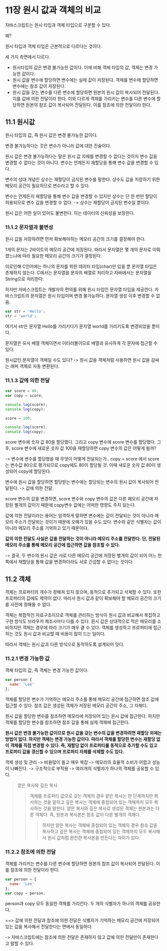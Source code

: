 # 11장 원시 값과 객체의 비교

자바스크립트는 원시 타입과 객체 타입으로 구분할 수 있다.

왜?

원시 타입과 객체 타입은 근본적으로 다르다는 것이다.

세 가지 측면에서 다르다.

- 원시타입의 값은 변경 불가능한 값이다. 이에 비해 객체 타입의 값, 객체는 변경 가능한 값이다.
- 원시 값을 변수에 할당하면 변수에는 실제 값이 저장된다. 객체를 변수에 할당하면 변수에는 참조 값이 저장된다.
- 원시 값을 갖는 변수를 다른 변수에 할당하면 원본의 원시 값이 복사되어 전달된다. 이를 값에 의한 전달이라 한다. 이와 다르게 객체를 가리키는 변수를 다른 변수에 할당하면 원본의 참조 값이 복사되어 전달된다. 이를 참조에 의한 전달이라 한다.

## 11.1 원시값

원시 타입의 값, 즉 원시 값은 변경 불가능한 값이다.

변경 불가능하다는 것은 변수가 아니라 값에 대한 진술이다.

원시 값은 변경 불가능하다는 말은 원시 값 자체를 변경할 수 없다는 것이지 변수 값을 변경할 수 없다는 것이 아니다. 변수는 언제든지 재할당을 통해 변수 값을 변경할 수 있다.

변수의 상대 개념인 상수는 재할당이 금지된 변수를 말한다.
상수도 값을 저장하기 위한 메모리 공간이 필요하므로 변수라고 할 수 있다.

변수는 언제든지 재할당을 통해 변수 값을 변경할 수 있지만 상수는 단 한 번만 할당이 허용되므로 변수 값을 변경할 수 없다. -> 상수는 재할당이 금지된 변수일 뿐이다.

원시 값은 어떤 일이 있어도 불변한다. 이는 데이터의 신뢰성을 보장한다.


### 11.1.2 문자열과 불변성

원시 값을 저장하려면 먼저 확보해야하는 메모리 공간의 크기를 결정해야 한다.

1개의 문자는 2바이트의 메모리 공간에 저장된다. 따라서 문자열은 몇 개의 문자로 이뤄졌느냐에 따라 필요한 메모리 공간의 크기가 결정된다.

이로인해 C언어에는 하나의 문자를 위한 데이터 타입(char)만 있을 뿐 문자열 타입은 존재하지 않는다. C에서는 문자열을 문자의 배열로 처리하고 자바에서는 문자열을 String으로 처리한다.

하지만 자바스크립트는 개발자의 편의를 위해 원시 타입인 문자열 타입을 제공한다. 자바스크립트의 문자열은 원시 타입이며 변경 불가능하다. 문자열 생성 이후 변경할 수 없음.

```javascript
var str = 'Hello';
str = 'world';
```
여기서 str은 문자열 Hello를 가리키다가 문자열 world를 가리키도록 변경되었을 뿐이다.

문자열은 유사 배열 객체이면서 이터러블이므로 배열과 유사하게 각 문자에 접근할 수 있다.

원시값인 문자열이 객체일 수도 있다? -> 원시 값을 객체처럼 사용하면 원시 값을 감싸는 래퍼 객체로 자동 변환된다.

### 11.1.3 값에 의한 전달
```javascript
var score = 80;
var copy = score;

console.log(score);
console.log(copy);

score = 100;

console.log(score);
console.log(copy);
```

score 변수에 숫자 값 80을 할당했다. 그리고 copy 변수에 score 변수를 할당했다. 그 후, score 변수에 새로운 숫자 값 100을 재할당하면 copy 변수의 값은 어떻게 될까?

-> 변수에 변수를 할당했을 때 무엇이 어떻게 전달되는가..
copy = score 에서 score는 변수값 80으로 평가되므로 copy에도 80이 할당될 것.
이때 새로운 숫자 값 80이 생성되어 copy에 할당된다.

변수에 원시 값을 할당하면 할당받는 변수에는 할당되는 변수의 원시 값이 복사되어 전달된다. -> 값에 의한 전달.

score 변수의 값을 변경하면, score 변수와 copy 변수의 값은 다른 메모리 공간에 저장된 별개의 값이기 때문에 copy변수 값에는 어떠한 영향도 주지 않는다.

값에 의한 전달이라는 용어는 엄격하게 말하면 변수에는 값이 전달되는 것이 아니라 메모리 주소가 전달되는 것이기 때문에 오해가 있을 수도 있다. 변수와 같은 식별자는 값이 아니라 메모리 주소를 기억하고 있기 때문이다.

**값의 의한 전달도 사실은 값을 전달하는 것이 아니라 메모리 주소를 전달한다. 단, 전달된 메모리 주소를 통해 메모리 공간에 접근하면 값을 참조할 수 있다.**

-> 결국, 두 변수의 원시 값은 서로 다른 메모리 공간에 저장된 별개의 값이 되어 어느 한쪽에서 재할당을 통해 값을 변경하더라도 서로 간섭할 수 없다는 것이다.


## 11.2 객체

객체는 프로퍼티의 개수가 정해져 있지 않으며, 동적으로 추가되고 삭제할 수 있다. 또한 프로퍼티의 값에도 제약이 없다. 따라서 원시 값과 같이 확보해야 할 메모리 공간의 크기를 사전에 정해둘 수 없다.

객체는 복합적인 자료구조이므로 객체를 관리하는 방식이 원시 값과 비교해서 복잡하고 구현 방식도 브라우저 제조사마다 다를 수 있다. 원시 값은 상대적으로 적은 메모리를 소비하지만 객체는 경우에 따라 크기가 매우 클 수 있다. 객체를 생성하고 프로퍼티에 접근 하는 것도 원시 값과 비교할 때 비용이 많이 드는 일이다.

따라서 객체는 원시 값과 다른 방식으로 동작하도록 설계되어 잇다. 

### 11.2.1 변경 가능한 값
객체 타입의 값, 즉 객체는 변경 가능한 값이다.

```javascript
var person {
  name: 'Lee'
};
```

객체를 할당한 변수가 기억하는 메모리 주소를 통해 메모리 공간에 접근하면 참조 값에 접근할 수 있다. 참조 값은 생성된 객체가 저장된 메모리 공간의 주소, 그 자체다.

원시 값을 할당한 변수를 참조하면 메모리에 저장되어 있는 원시 값에 접근한다. 하지만 객체를 할당한 변수를 참조하면 참조 값을 통해 실제 객체에 접근한다.

**원시 값은 변경 불가능한 값이므로 원시 값을 갖는 변수의 값을 변경하려면 재할당 외에는 방법이 없다. 하지만 객체는 변경 가능한 값이다. 따라서 객체를 할당한 변수는 재할당 없이 객체를 직접 변경할 수 있다. 즉, 재할당 없이 프로퍼티를 동적으로 추가할 수도 있고 프로퍼티 값을 갱신할 수 있으며 프로퍼티 자체를 삭제할 수도 있다.**

객체 생성 및 관리 -> 비용많이 들고 매우 복잡 -> 메모리의 효율적 소비가 어렵고 성능이 나빠진다. -> 구조적으로 부작용 -> 여러개의 식별자가 하나의 객체를 공유할 수 있다.


> 얕은 복사와 깊은 복사
>> 객체를 프로퍼티 값으로 갖는 객체의 경우 얕은 복사는 한 단계까지만 복사하는 것을 말하고 깊은 복사는 객체에 중첩되어 있는 객체까지 모두 복사하는 것을 말한다.
>> 얕은 복사와 깊은 복사로 생성된 객체는 원본과는 다른 객체다.
>> 즉, 원본과 복사본은 참조 값이 다른 별개의 객체다.
>>> 하지만 얕은 복사는 객체에 중첩되어 있는 객체의 경우 참조 값을 복사하고 깊은 복사는 객체에 중첩되어 있는 객체까지 모두 복사해서 원시 값처럼 완전한 복사본을 만든다는 차이가  있다.


### 11.2.2 참조에 의한 전달

객체를 가리키는 변수를 다른 변수에 할당하면 원본의 참조 값이 복사되어 전달된다.
이를 참조에 의한 전달이라 한다.

```javascript
var person = {
  name: 'Lee'
};
var copy = person;
```

person과 copy 모두 동일한 객체를 가리킨다. 두 개의 식별자가 하나의 객체를 공유한다.

==> 값에 의한 전달과 참조에 의한 전달은 식별자가 기억하는 메모리 공간에 저장되어 있는 값을 복사해서 전달한다는 면에서 동일하다.

-> 자바스크립트에는 참조에 의한 전달은 존재하지 않고 값에 의한 전달만이 존재한다고 말할 수 있다.




